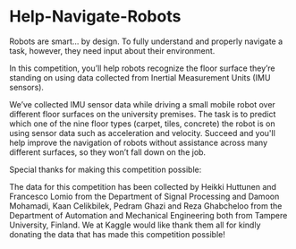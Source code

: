 # Help-Navigate-Robots
Robots are smart… by design. To fully understand and properly navigate a task, however, they need input about their environment.

In this competition, you’ll help robots recognize the floor surface they’re standing on using data collected from Inertial Measurement Units (IMU sensors).

We’ve collected IMU sensor data while driving a small mobile robot over different floor surfaces on the university premises. The task is to predict which one of the nine floor types (carpet, tiles, concrete) the robot is on using sensor data such as acceleration and velocity. Succeed and you'll help improve the navigation of robots without assistance across many different surfaces, so they won’t fall down on the job.

Special thanks for making this competition possible:

The data for this competition has been collected by Heikki Huttunen and Francesco Lomio from the Department of Signal Processing and Damoon Mohamadi, Kaan Celikbilek, Pedram Ghazi and Reza Ghabcheloo from the Department of Automation and Mechanical Engineering both from Tampere University, Finland. We at Kaggle would like thank them all for kindly donating the data that has made this competition possible!
